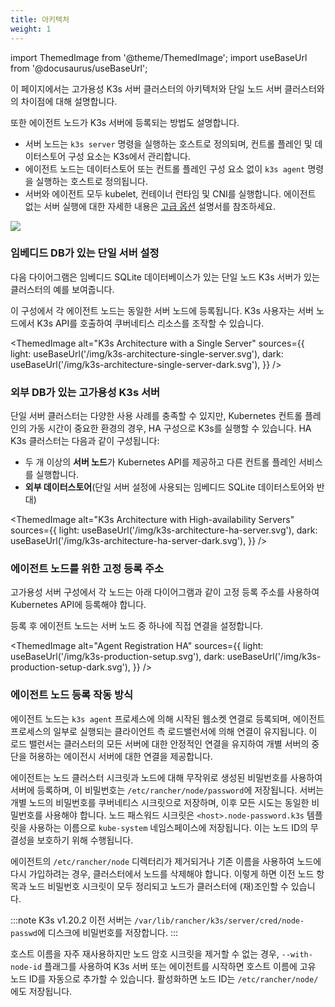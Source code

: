 ```yaml
---
title: 아키텍처
weight: 1
---
```


import ThemedImage from '@theme/ThemedImage';
import useBaseUrl from '@docusaurus/useBaseUrl';

이 페이지에서는 고가용성 K3s 서버 클러스터의 아키텍처와 단일 노드 서버 클러스터와의 차이점에 대해 설명합니다.

또한 에이전트 노드가 K3s 서버에 등록되는 방법도 설명합니다.

- 서버 노드는 `k3s server` 명령을 실행하는 호스트로 정의되며, 컨트롤 플레인 및 데이터스토어 구성 요소는 K3s에서 관리합니다.
- 에이전트 노드는 데이터스토어 또는 컨트롤 플레인 구성 요소 없이 `k3s agent` 명령을 실행하는 호스트로 정의됩니다.
- 서버와 에이전트 모두 kubelet, 컨테이너 런타임 및 CNI를 실행합니다. 에이전트 없는 서버 실행에 대한 자세한 내용은 [고급 옵션](../advanced/advanced.md#running-agentless-servers-experimental) 설명서를 참조하세요.

![](/img/how-it-works-k3s-revised.svg)

### 임베디드 DB가 있는 단일 서버 설정

다음 다이어그램은 임베디드 SQLite 데이터베이스가 있는 단일 노드 K3s 서버가 있는 클러스터의 예를 보여줍니다.

이 구성에서 각 에이전트 노드는 동일한 서버 노드에 등록됩니다. K3s 사용자는 서버 노드에서 K3s API를 호출하여 쿠버네티스 리소스를 조작할 수 있습니다.

<ThemedImage
alt="K3s Architecture with a Single Server"
sources={{
    light: useBaseUrl('/img/k3s-architecture-single-server.svg'),
    dark: useBaseUrl('/img/k3s-architecture-single-server-dark.svg'),
  }}
/>

### 외부 DB가 있는 고가용성 K3s 서버

단일 서버 클러스터는 다양한 사용 사례를 충족할 수 있지만, Kubernetes 컨트롤 플레인의 가동 시간이 중요한 환경의 경우, HA 구성으로 K3s를 실행할 수 있습니다. HA K3s 클러스터는 다음과 같이 구성됩니다:

- 두 개 이상의 **서버 노드**가 Kubernetes API를 제공하고 다른 컨트롤 플레인 서비스를 실행합니다.
- **외부 데이터스토어**(단일 서버 설정에 사용되는 임베디드 SQLite 데이터스토어와 반대)

<ThemedImage
alt="K3s Architecture with High-availability Servers"
sources={{
    light: useBaseUrl('/img/k3s-architecture-ha-server.svg'),
    dark: useBaseUrl('/img/k3s-architecture-ha-server-dark.svg'),
  }}
/>

### 에이전트 노드를 위한 고정 등록 주소

고가용성 서버 구성에서 각 노드는 아래 다이어그램과 같이 고정 등록 주소를 사용하여 Kubernetes API에 등록해야 합니다.

등록 후 에이전트 노드는 서버 노드 중 하나에 직접 연결을 설정합니다.

<ThemedImage
alt="Agent Registration HA"
sources={{
    light: useBaseUrl('/img/k3s-production-setup.svg'),
    dark: useBaseUrl('/img/k3s-production-setup-dark.svg'),
  }}
/>

### 에이전트 노드 등록 작동 방식

에이전트 노드는 `k3s agent` 프로세스에 의해 시작된 웹소켓 연결로 등록되며, 에이전트 프로세스의 일부로 실행되는 클라이언트 측 로드밸런서에 의해 연결이 유지됩니다. 이 로드 밸런서는 클러스터의 모든 서버에 대한 안정적인 연결을 유지하여 개별 서버의 중단을 허용하는 에이전시 서버에 대한 연결을 제공합니다.

에이전트는 노드 클러스터 시크릿과 노드에 대해 무작위로 생성된 비밀번호를 사용하여 서버에 등록하며, 이 비밀번호는 `/etc/rancher/node/password`에 저장됩니다. 서버는 개별 노드의 비밀번호를 쿠버네티스 시크릿으로 저장하며, 이후 모든 시도는 동일한 비밀번호를 사용해야 합니다. 노드 패스워드 시크릿은 `<host>.node-password.k3s` 템플릿을 사용하는 이름으로 `kube-system` 네임스페이스에 저장됩니다. 이는 노드 ID의 무결성을 보호하기 위해 수행됩니다.

에이전트의 `/etc/rancher/node` 디렉터리가 제거되거나 기존 이름을 사용하여 노드에 다시 가입하려는 경우, 클러스터에서 노드를 삭제해야 합니다. 이렇게 하면 이전 노드 항목과 노드 비밀번호 시크릿이 모두 정리되고 노드가 클러스터에 (재)조인할 수 있습니다.

:::note
K3s v1.20.2 이전 서버는 `/var/lib/rancher/k3s/server/cred/node-passwd`에 디스크에 비밀번호를 저장합니다.
:::

호스트 이름을 자주 재사용하지만 노드 암호 시크릿을 제거할 수 없는 경우, `--with-node-id` 플래그를 사용하여 K3s 서버 또는 에이전트를 시작하면 호스트 이름에 고유 노드 ID를 자동으로 추가할 수 있습니다. 활성화하면 노드 ID는 `/etc/rancher/node/`에도 저장됩니다.

